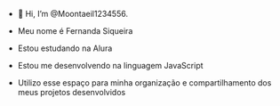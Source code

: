 - 👋 Hi, I’m @Moontaeil1234556.
- Meu nome é Fernanda Siqueira

- Estou estudando na Alura
- Estou me desenvolvendo na linguagem JavaScript
- Utilizo esse espaço para minha organização e compartilhamento dos meus projetos desenvolvidos
<!---
Moontaeil1234556/Moontaeil1234556 is a ✨ special ✨ repository because its `README.md` (this file) appears on your GitHub profile.
You can click the Preview link to take a look at your changes.
--->
